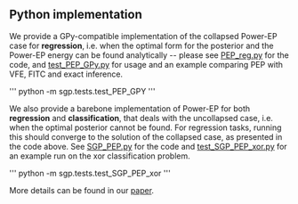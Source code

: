 ## Python implementation

We provide a GPy-compatible implementation of the collapsed Power-EP case for **regression**, i.e. when the optimal form for the posterior and the Power-EP energy can be found analytically -- please see [PEP\_reg.py](./sgp/pep/PEP_reg.py) for the code, and [test\_PEP\_GPy.py](./sgp/tests/test_PEP_GPy.py) for usage and an example comparing PEP with VFE, FITC and exact inference.

'''
python -m sgp.tests.test_PEP_GPY
'''

We also provide a barebone implementation of Power-EP for both **regression** and **classification**, that deals with the uncollapsed case, i.e. when the optimal posterior cannot be found. For regression tasks, running this should converge to the solution of the collapsed case, as presented in the code above. See [SGP\_PEP.py](./sgp/pep/SGP_PEP.py) for the code and [test\_SGP\_PEP\_xor.py](./sgp/tests/test_SGP_PEP_xor.py) for an example run on the xor classification problem.

'''
python -m sgp.tests.test_SGP_PEP_xor
'''

More details can be found in our [paper](https://arxiv.org/abs/1605.07066).
